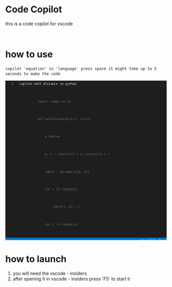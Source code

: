 # Code Copilot 
this is a code copilot for vscode 

<br>

# how to use 
```
copilot 'equation' in 'language' press space it might take up to 5 seconds to make the code  
```
<img src="./Resources/img1.PNG">

<br>

# how to launch 
1. you will need the vscode - insiders 
2. after opening it in vscode - insiders press 'F5' to start it
